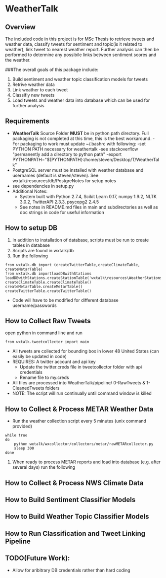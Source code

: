  WeatherTalk
==============   
Overview
--------------   
The included code in this project is for MSc Thesis to retrieve tweets and weather data,
classify tweets for sentiment and topic(is it related to weather), link tweet to nearest weather report.
Further analysis can then be performed to determine any possibile links between sentiment scores and the weather.

###The overall goals of this package include:
1. Build sentiment and weather topic classification models for tweets
2. Retrive weather data
3. Link weather to each tweet
4. Classifiy new tweets
5. Load tweets and weather data into database which can be used for further analysis

Requirements
--------------  
-   **WeatherTalk** Source Folder **MUST** be in python path directory.  Full packaging is not completed at this time, this is the best workaround.
        -For packaging to work must update ~/.bashrc with following:
        -set PYTHON PATH necessary for weathertalk
        -see stackoverflow "permanently add a directory to python path"
        -export PYTHONPATH="${PYTHONPATH}:/home/steven/Desktop/T/WeatherTalk"
-   PostgreSQL server must be installed with weather database and usernames (default is steven/steven). See wxtalk/resources/db/PostgreNotes for setup notes
-   see dependencies in setup.py 
-   Additional Notes:
    -   System built with Python 2.7.4, Scikit Learn 0.17, numpy 1.9.2, NLTK 3.0.2, TwitterAPI 2.3.3, psycopg2 2.4.5
    -   See notes in README.md files in main and subdirectories as well as doc strings in code for useful information


How to setup DB
--------------
1. In addition to installation of database, scripts must be run to create tables in database
2. Scripts are found in wxtalk/db
3. Run the following
```
from wxtalk.db import (createTwitterTable,createClimateTable, createMetarTable)
from wxtalk.db importloadDBwithStations
loadDBwithStations.createStationTable('wxtalk\resources\WeatherStations\FullMasterStation.csv')
createClimateTable.createClimateTable()
createMetarTable.createMetarTable()
createTwitterTable.createTwitterTable()
```
- Code will have to be modified for different database username/passwords


How to Collect Raw Tweets
--------------    
open python in command line and run
```
from wxtalk.tweetcollector import main
```

- All tweets are collected for bounding box in lower 48 United States 
(can easily be updated in code)
- REQUIRES: A twitter account and api key
    - Update the twitter.creds file in tweetcollector folder with api credentials
    - Rename file to my.creds
- All files are processed into WeatherTalk/pipeline/ 0-RawTweets & 1-CleanedTweets folders
- NOTE: The script will run continually until command window is killed

How to Collect & Process METAR Weather Data
--------------------
- Run the weather collection script every 5 minutes (unix command provided)
```
while true
do 
    python wxtalk/wxcollector/collectors/metar/rawMETARcollector.py
    sleep 300
done
```

1. When ready to process METAR reports and load into database (e.g. after several days) run the following


How to Collect & Process NWS Climate Data
--------------------

How to Build Sentiment Classifier Models
--------------------

How to Build Weather Topic Classifier Models
----------------------

How to Run Classification and Tweet Linking Pipeline
----------------------


TODO(Future Work):
-----
- Allow for aribitrary DB credentials rather than hard coding






